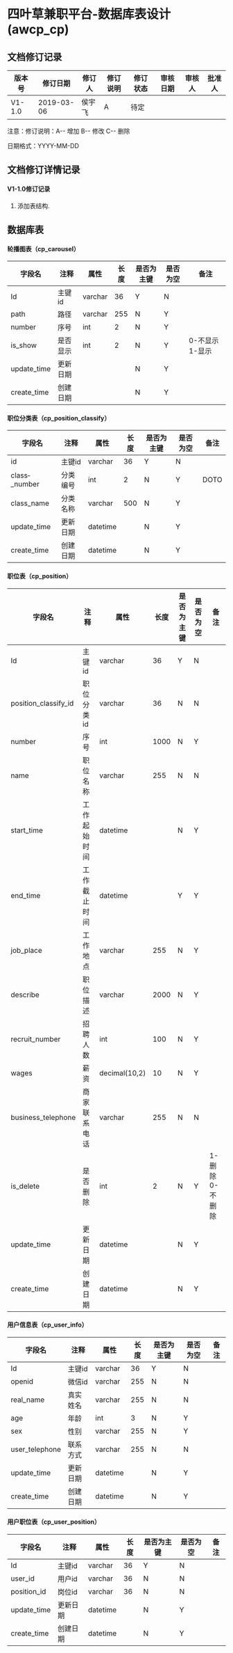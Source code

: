 # 四叶草兼职平台-数据库表设计(awcp_cp)

## 文档修订记录

| 版本号 | **修订日期** | **修订人** | **修订说明** | **修订状态** | **审核日期** | **审核人** | **批准人** |
| ------ | ------------ | ---------- | ------------ | ------------ | ------------ | ---------- | ---------- |
| V1-1.0 | 2019-03-06   | 侯宇飞     | A            | 待定         |              |            |            |

注意：修订说明：A-- 增加   B-- 修改    C-- 删除

日期格式：YYYY-MM-DD

## 文档修订详情记录

#### V1-1.0修订记录

1. 添加表结构.

## 数据库表

#### 轮播图表（cp_carousel）

| 字段名      | **注释** | **属性** | **长度** | **是否为主键** | **是否为空** | **备注**        |
| ----------- | -------- | -------- | -------- | -------------- | ------------ | --------------- |
| Id          | 主键id   | varchar  | 36       | Y              | N            |                 |
| path        | 路径     | varchar  | 255      | N              | Y            |                 |
| number      | 序号     | int      | 2        | N              | Y            |                 |
| is_show     | 是否显示 | int      | 2        | N              | Y            | 0-不显示 1-显示 |
| update_time | 更新日期 |          |          | N              | Y            |                 |
| create_time | 创建日期 |          |          | N              | Y            |                 |

#### 职位分类表（cp_position_classify）

| 字段名        | **注释** | **属性** | **长度** | **是否为主键** | **是否为空** | **备注** |
| ------------- | -------- | -------- | -------- | -------------- | ------------ | -------- |
| id            | 主键id   | varchar  | 36       | Y              | N            |          |
| class­_number | 分类编号 | int      | 2        | N              | Y            | DOTO     |
| class_name    | 分类名称 | varchar  | 500      | N              | Y            |          |
| update_time   | 更新日期 | datetime |          | N              | Y            |          |
| create_time   | 创建日期 | datetime |          | N              | Y            |          |

#### 职位表（cp_position）

| 字段名               | **注释**     | **属性**      | **长度** | **是否为主键** | **是否为空** | **备注**        |
| -------------------- | ------------ | ------------- | -------- | -------------- | ------------ | --------------- |
| Id                   | 主键id       | varchar       | 36       | Y              | N            |                 |
| position_classify_id | 职位分类id   | varchar       | 36       | N              | N            |                 |
| number               | 序号         | int           | 1000     | N              | Y            |                 |
| name                 | 职位名称     | varchar       | 255      | N              | N            |                 |
| start_time           | 工作起始时间 | datetime      |          | N              | Y            |                 |
| end_time             | 工作截止时间 | datetime      |          | Y              | Y            |                 |
| job_place            | 工作地点     | varchar       | 255      | N              | Y            |                 |
| describe             | 职位描述     | varchar       | 2000     | N              | Y            |                 |
| recruit_number       | 招聘人数     | int           | 100      | N              | Y            |                 |
| wages                | 薪资         | decimal(10,2) | 10       | N              | Y            |                 |
| business_telephone   | 商家联系电话 | varchar       | 255      | N              | N            |                 |
| is_delete            | 是否删除     | int           | 2        | N              | Y            | 1-删除 0-不删除 |
| update_time          | 更新日期     | datetime      |          | N              | Y            |                 |
| create_time          | 创建日期     | datetime      |          | N              | Y            |                 |

#### 用户信息表（cp_user_info）

| 字段名         | **注释** | **属性** | **长度** | **是否为主键** | **是否为空** | **备注** |
| -------------- | -------- | -------- | -------- | -------------- | ------------ | -------- |
| Id             | 主键id   | varchar  | 36       | Y              | N            |          |
| openid         | 微信id   | varchar  | 255      | N              | N            |          |
| real_name      | 真实姓名 | varchar  | 255      | N              | N            |          |
| age            | 年龄     | int      | 3        | N              | Y            |          |
| sex            | 性别     | varchar  | 255      | N              | Y            |          |
| user_telephone | 联系方式 | varchar  | 255      | N              | N            |          |
| update_time    | 更新日期 | datetime |          | N              | Y            |          |
| create_time    | 创建日期 | datetime |          | N              | Y            |          |

#### 用户职位表（cp_user_position）

| 字段名      | **注释** | **属性** | **长度** | **是否为主键** | **是否为空** | **备注** |
| ----------- | -------- | -------- | -------- | -------------- | ------------ | -------- |
| Id          | 主键id   | varchar  | 36       | Y              | N            |          |
| user_id     | 用户id   | varchar  | 36       | N              | N            |          |
| position_id | 岗位id   | varchar  | 36       | N              | N            |          |
| update_time | 更新日期 | datetime |          | N              | Y            |          |
| create_time | 创建日期 | datetime |          | N              | Y            |          |

